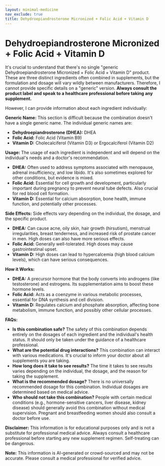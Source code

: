 ```yaml
---
layout: minimal-medicine
nav_exclude: true
title: Dehydroepiandrosterone Micronized + Folic Acid + Vitamin D
---
```


# Dehydroepiandrosterone Micronized + Folic Acid + Vitamin D

It's crucial to understand that there's no single "generic Dehydroepiandrosterone Micronized + Folic Acid + Vitamin D" product.  These are three distinct ingredients often combined in supplements, but the formulation and dosage will vary wildly between manufacturers.  Therefore, I cannot provide specific details on a "generic" version.  **Always consult the product label and speak to a healthcare professional before taking any supplement.**

However, I can provide information about each ingredient individually:

**Generic Name:**  This section is difficult because the combination doesn't have a single generic name.  The individual generic names are:

* **Dehydroepiandrosterone (DHEA):** DHEA
* **Folic Acid:**  Folic Acid (Vitamin B9)
* **Vitamin D:** Cholecalciferol (Vitamin D3) or Ergocalciferol (Vitamin D2)


**Usage:**  The usage of each ingredient is independent and will depend on the individual's needs and a doctor's recommendation.

* **DHEA:** Often used to address symptoms associated with menopause, adrenal insufficiency, and low libido.  It's also sometimes explored for other conditions, but evidence is mixed.
* **Folic Acid:** Essential for cell growth and development, particularly important during pregnancy to prevent neural tube defects. Also crucial for red blood cell formation.
* **Vitamin D:**  Essential for calcium absorption, bone health, immune function, and potentially other processes.


**Side Effects:**  Side effects vary depending on the individual, the dosage, and the specific product.

* **DHEA:** Can cause acne, oily skin, hair growth (hirsutism), menstrual irregularities, breast tenderness, and increased risk of prostate cancer in men.  High doses can also have more serious effects.
* **Folic Acid:** Generally well-tolerated. High doses may cause gastrointestinal upset.
* **Vitamin D:**  High doses can lead to hypercalcemia (high blood calcium levels), which can have serious consequences.


**How it Works:**

* **DHEA:** A precursor hormone that the body converts into androgens (like testosterone) and estrogens.  Its supplementation aims to boost these hormone levels.
* **Folic Acid:** Acts as a coenzyme in various metabolic processes, essential for DNA synthesis and cell division.
* **Vitamin D:**  Regulates calcium and phosphate absorption, affecting bone metabolism, immune function, and possibly other cellular processes.


**FAQs:**

* **Is this combination safe?**  The safety of this combination depends entirely on the dosages of each ingredient and the individual's health status. It should only be taken under the guidance of a healthcare professional.
* **What are the potential drug interactions?**  This combination can interact with various medications.  It's crucial to inform your doctor about all supplements you are taking.
* **How long does it take to see results?**  The time it takes to see results varies depending on the individual, the dosage, and the reason for taking the supplement.
* **What is the recommended dosage?**  There is no universally recommended dosage for this combination.  Individual dosages are determined based on medical advice.
* **Who should not take this combination?**  People with certain medical conditions (e.g., hormone-sensitive cancers, liver disease, kidney disease) should generally avoid this combination without medical supervision. Pregnant and breastfeeding women should also consult a doctor before use.


**Disclaimer:** This information is for educational purposes only and is not a substitute for professional medical advice.  Always consult a healthcare professional before starting any new supplement regimen.  Self-treating can be dangerous.


**Note:** This information is AI-generated or crowd-sourced and may not be accurate. Please consult a medical professional for verified advice.